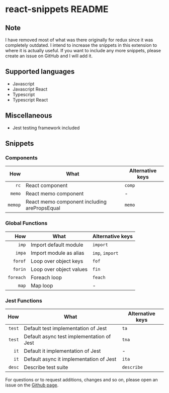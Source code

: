 # react-snippets README

## Note

I have removed most of what was there originally for redux since it was completely outdated.
I intend to increase the snippets in this extension to where it is actually useful.
If you want to include any more snippets, please create an issue on GitHub and I will add it.

## Supported languages

- Javascript
- Javascript React
- Typescript
- Typescript React

## Miscellaneous

- Jest testing framework included

## Snippets

### Components

|      How | What                                            | Alternative keys               |
| -------: | ----------------------------------------------- | ------------------------------ |
|    `rc`  | React component                                 | `comp`                         |
|   `memo` | React memo component                            | -                              |
|  `memop` | React memo component including arePropsEqual    | `memo`                         |

### Global Functions

|       How | What                                                 | Alternative keys |
| --------: | ---------------------------------------------------- | ---------------- |
|     `imp` | Import default module                                | `import`         |
|    `impa` | Import module as alias                               | `imp`, `import`  |
|   `forof` | Loop over object keys                                | `fof`            |
|   `forin` | Loop over object values                              | `fin`            |
| `foreach` | Foreach loop                                         | `feach`          |
|     `map` | Map loop                                             | -                |

### Jest Functions

|    How | What                                      | Alternative keys |
| -----: | ----------------------------------------- | ---------------- |
| `test` | Default test implementation of Jest       | `ta`             |
| `test` | Default async test implementation of Jest | `tna`            |
|   `it` | Default it implementation of Jest         | -                |
|   `it` | Default async it implementation of Jest   | `ita`            |
| `desc` | Describe test suite                       | `describe`       |

For questions or to request additions, changes and so on, please open an issue
on the [Github page][github].

[github]: https://github.com/timcluyts/react-redux-snippets
